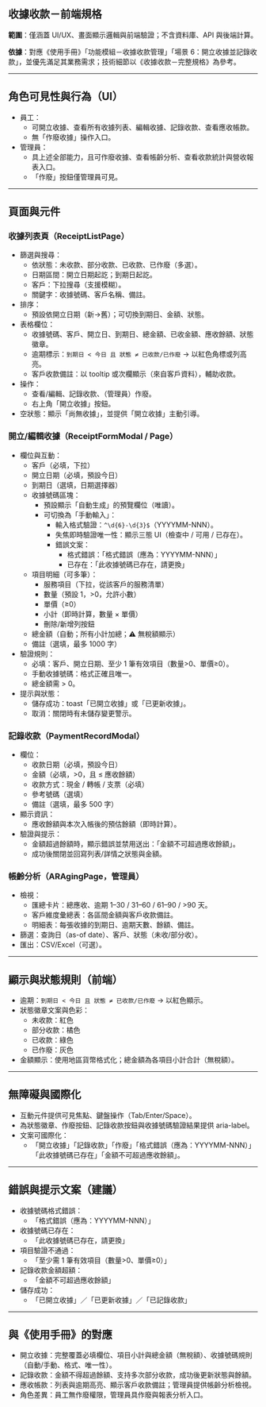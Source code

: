## 收據收款－前端規格

**範圍**：僅涵蓋 UI/UX、畫面顯示邏輯與前端驗證；不含資料庫、API 與後端計算。

**依據**：對應《使用手冊》「功能模組－收據收款管理」「場景 6：開立收據並記錄收款」，並優先滿足其業務需求；技術細節以《收據收款－完整規格》為參考。

---

## 角色可見性與行為（UI）

- 員工：
  - 可開立收據、查看所有收據列表、編輯收據、記錄收款、查看應收帳款。
  - 無「作廢收據」操作入口。
- 管理員：
  - 具上述全部能力，且可作廢收據、查看帳齡分析、查看收款統計與營收報表入口。
  - 「作廢」按鈕僅管理員可見。

---

## 頁面與元件

### 收據列表頁（ReceiptListPage）

- 篩選與搜尋：
  - 依狀態：未收款、部分收款、已收款、已作廢（多選）。
  - 日期區間：開立日期起訖；到期日起訖。
  - 客戶：下拉搜尋（支援模糊）。
  - 關鍵字：收據號碼、客戶名稱、備註。
- 排序：
  - 預設依開立日期（新→舊）；可切換到期日、金額、狀態。
- 表格欄位：
  - 收據號碼、客戶、開立日、到期日、總金額、已收金額、應收餘額、狀態徽章。
  - 逾期標示：`到期日 < 今日 且 狀態 ≠ 已收款/已作廢` → 以紅色角標或列高亮。
  - 客戶收款備註：以 tooltip 或次欄顯示（來自客戶資料），輔助收款。
- 操作：
  - 查看/編輯、記錄收款、（管理員）作廢。
  - 右上角「開立收據」按鈕。
- 空狀態：顯示「尚無收據」，並提供「開立收據」主動引導。

### 開立/編輯收據（ReceiptFormModal / Page）

- 欄位與互動：
  - 客戶（必填，下拉）
  - 開立日期（必填，預設今日）
  - 到期日（選填，日期選擇器）
  - 收據號碼區塊：
    - 預設顯示「自動生成」的預覽欄位（唯讀）。
    - 可切換為「手動輸入」：
      - 輸入格式驗證：`^\d{6}-\d{3}$`（YYYYMM-NNN）。
      - 失焦即時驗證唯一性：顯示三態 UI（檢查中 / 可用 / 已存在）。
      - 錯誤文案：
        - 格式錯誤：「格式錯誤（應為：YYYYMM-NNN）」
        - 已存在：「此收據號碼已存在，請更換」
  - 項目明細（可多筆）：
    - 服務項目（下拉，從該客戶的服務清單）
    - 數量（預設 1，>0，允許小數）
    - 單價（≥0）
    - 小計（即時計算，數量 × 單價）
    - 刪除/新增列按鈕
  - 總金額（自動；所有小計加總；⚠️ 無稅額顯示）
  - 備註（選填，最多 1000 字）
- 驗證規則：
  - 必填：客戶、開立日期、至少 1 筆有效項目（數量>0、單價≥0）。
  - 手動收據號碼：格式正確且唯一。
  - 總金額需 > 0。
- 提示與狀態：
  - 儲存成功：toast「已開立收據」或「已更新收據」。
  - 取消：關閉時有未儲存變更警示。

### 記錄收款（PaymentRecordModal）

- 欄位：
  - 收款日期（必填，預設今日）
  - 金額（必填，>0，且 ≤ 應收餘額）
  - 收款方式：現金 / 轉帳 / 支票（必填）
  - 參考號碼（選填）
  - 備註（選填，最多 500 字）
- 顯示資訊：
  - 應收餘額與本次入帳後的預估餘額（即時計算）。
- 驗證與提示：
  - 金額超過餘額時，顯示錯誤並禁用送出：「金額不可超過應收餘額」。
  - 成功後關閉並回寫列表/詳情之狀態與金額。

### 帳齡分析（ARAgingPage，管理員）

- 檢視：
  - 匯總卡片：總應收、逾期 1–30 / 31–60 / 61–90 / >90 天。
  - 客戶維度彙總表：各區間金額與客戶收款備註。
  - 明細表：每張收據的到期日、逾期天數、餘額、備註。
- 篩選：查詢日（as-of date）、客戶、狀態（未收/部分收）。
- 匯出：CSV/Excel（可選）。

---

## 顯示與狀態規則（前端）

- 逾期：`到期日 < 今日 且 狀態 ≠ 已收款/已作廢` → 以紅色顯示。
- 狀態徽章文案與色彩：
  - 未收款：紅色
  - 部分收款：橘色
  - 已收款：綠色
  - 已作廢：灰色
- 金額顯示：使用地區貨幣格式化；總金額為各項目小計合計（無稅額）。

---

## 無障礙與國際化

- 互動元件提供可見焦點、鍵盤操作（Tab/Enter/Space）。
- 為狀態徽章、作廢按鈕、記錄收款按鈕與收據號碼驗證結果提供 aria-label。
- 文案可國際化：
  - 「開立收據」「記錄收款」「作廢」「格式錯誤（應為：YYYYMM-NNN）」「此收據號碼已存在」「金額不可超過應收餘額」。

---

## 錯誤與提示文案（建議）

- 收據號碼格式錯誤：
  - 「格式錯誤（應為：YYYYMM-NNN）」
- 收據號碼已存在：
  - 「此收據號碼已存在，請更換」
- 項目驗證不通過：
  - 「至少需 1 筆有效項目（數量>0、單價≥0）」
- 記錄收款金額超額：
  - 「金額不可超過應收餘額」
- 儲存成功：
  - 「已開立收據」／「已更新收據」／「已記錄收款」

---

## 與《使用手冊》的對應

- 開立收據：完整覆蓋必填欄位、項目小計與總金額（無稅額）、收據號碼規則（自動/手動、格式、唯一性）。
- 記錄收款：金額不得超過餘額、支持多次部分收款，成功後更新狀態與餘額。
- 應收帳款：列表與逾期高亮、顯示客戶收款備註；管理員提供帳齡分析檢視。
- 角色差異：員工無作廢權限，管理員具作廢與報表分析入口。


